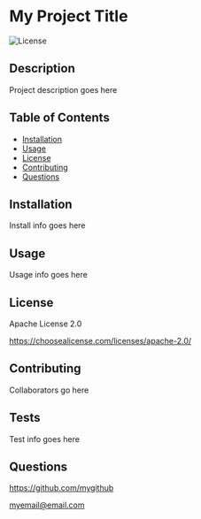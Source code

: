 # My Project Title
![License](https://img.shields.io/badge/License-Apache%202.0-blue.svg)
        

## Description 
Project description goes here

## Table of Contents
* [Installation](#installation)
* [Usage](#usage)
* [License](#license)
* [Contributing](#contributing)
* [Questions](#questions)

## Installation
Install info goes here

## Usage 
Usage info goes here

## License
Apache License 2.0
        
https://choosealicense.com/licenses/apache-2.0/
        

## Contributing
Collaborators go here

## Tests
Test info goes here

## Questions
https://github.com/mygithub

myemail@email.com

